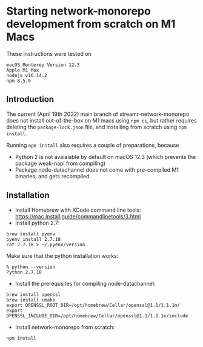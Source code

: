 #  Starting network-monorepo development from scratch on M1 Macs 

These instructions were tested on 

```
macOS Monterey Version 12.3
Apple M1 Max
nodejs v16.14.2
npm 8.5.0
```

## Introduction

The current (April 19th 2022) main branch of streamr-network-monorepo  does not install out-of-the-box on M1 macs using `npm ci`, but rather requires deleting the 
`package-lock.json` file, and installing from scratch using `npm install`. 

Running `npm install` also requires a couple of preparations, because 

* Python 2 is not avaialable by default on macOS 12.3 (which prevents the package weak-napi from compiling)
* Package node-datachannel does not come with pre-compiled M1 binaries, and gets recompiled


## Installation

* Install Homebrew with XCode command line tools: https://mac.install.guide/commandlinetools/3.html
* Install python 2.7:
```
brew install pyenv
pyenv install 2.7.18
cat 2.7.18 > ~/.pyenv/version
```

Make sure that the python installation works:
```
% python --version
Python 2.7.18
```

* Install the prerequsites for compiling node-datachannel:
```
brew install openssl
brew install cmake
export OPENSSL_ROOT_DIR=/opt/homebrew/Cellar/openssl@1.1/1.1.1n/  
export OPENSSL_INCLUDE_DIR=/opt/homebrew/Cellar/openssl@1.1/1.1.1n/include
```

* Install network-monorepo from scratch: 
```
npm install
```
